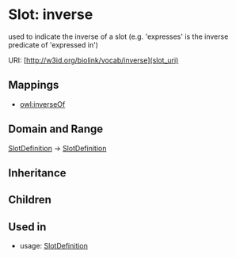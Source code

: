 # Slot: inverse


used to indicate the inverse of a slot (e.g. 'expresses' is the inverse predicate of 'expressed in')

URI: [http://w3id.org/biolink/vocab/inverse](slot_uri)
## Mappings

 * [owl:inverseOf](http://purl.obolibrary.org/obo/owl_inverseOf)
## Domain and Range

[SlotDefinition](SlotDefinition.md) -> [SlotDefinition](SlotDefinition.md)
## Inheritance

## Children

## Used in

 *  usage: [SlotDefinition](SlotDefinition.md)
